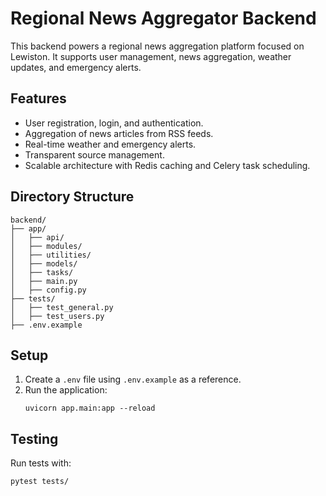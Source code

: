 
# Regional News Aggregator Backend

This backend powers a regional news aggregation platform focused on Lewiston. It supports user management, news aggregation, weather updates, and emergency alerts.

## Features
- User registration, login, and authentication.
- Aggregation of news articles from RSS feeds.
- Real-time weather and emergency alerts.
- Transparent source management.
- Scalable architecture with Redis caching and Celery task scheduling.

## Directory Structure
```
backend/
├── app/
│   ├── api/
│   ├── modules/
│   ├── utilities/
│   ├── models/
│   ├── tasks/
│   ├── main.py
│   ├── config.py
├── tests/
│   ├── test_general.py
│   ├── test_users.py
├── .env.example
```

## Setup
1. Create a `.env` file using `.env.example` as a reference.
2. Run the application:
   ```
   uvicorn app.main:app --reload
   ```

## Testing
Run tests with:
```
pytest tests/
```
